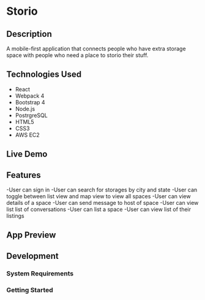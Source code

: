 # Storio

## Description
A mobile-first application that connects people who have extra storage space with people who need a place to storio their stuff.

## Technologies Used
- React
- Webpack 4
- Bootstrap 4
- Node.js
- PostrgreSQL
- HTML5
- CSS3
- AWS EC2

## Live Demo

## Features
  -User can sign in
  -User can search for storages by city and state
  -User can toggle between list view and map view to view all spaces
  -User can view details of a space
  -User can send message to host of space
  -User can view list list of conversations
  -User can list a space
  -User can view list of their listings

## App Preview

## Development

### System Requirements

### Getting Started

